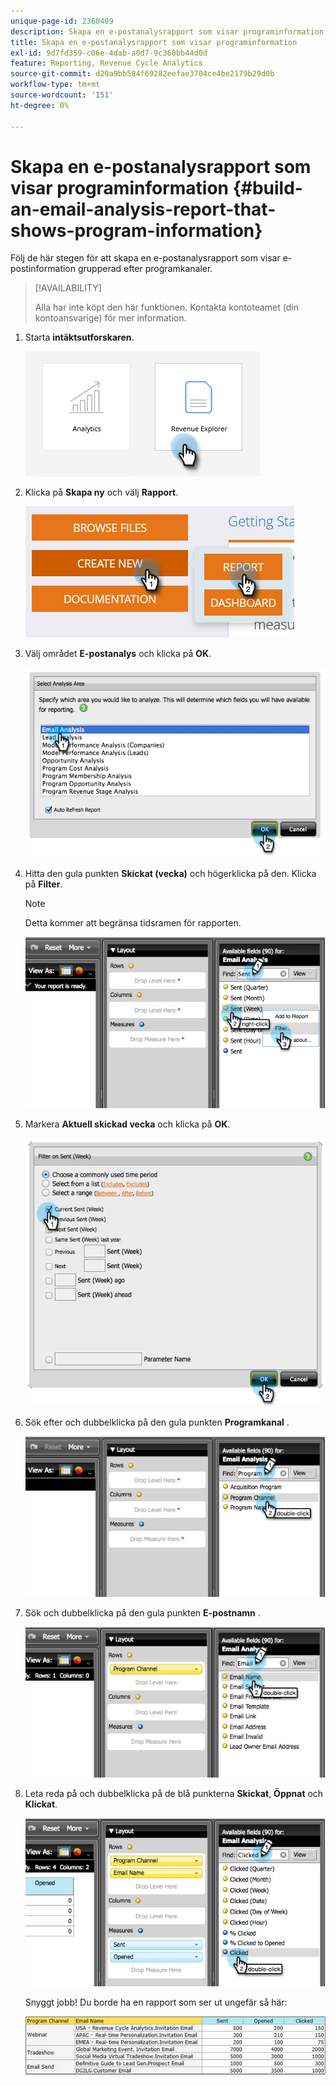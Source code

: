 ```yaml
---
unique-page-id: 2360409
description: Skapa en e-postanalysrapport som visar programinformation - Marketo Docs - produktdokumentation
title: Skapa en e-postanalysrapport som visar programinformation
exl-id: 9d7fd359-c06e-4dab-a0d7-9c360bb44d0d
feature: Reporting, Revenue Cycle Analytics
source-git-commit: d20a9bb584f69282eefae3704ce4be2179b29d0b
workflow-type: tm+mt
source-wordcount: '151'
ht-degree: 0%

---
```


# Skapa en e-postanalysrapport som visar programinformation {#build-an-email-analysis-report-that-shows-program-information}

Följ de här stegen för att skapa en e-postanalysrapport som visar e-postinformation grupperad efter programkanaler.

>[!AVAILABILITY]
>
>Alla har inte köpt den här funktionen. Kontakta kontoteamet (din kontoansvarige) för mer information.

1. Starta **intäktsutforskaren**.

   ![](assets/report-that-shows-program-information-1.png)

1. Klicka på **Skapa ny** och välj **Rapport**.

   ![](assets/report-that-shows-program-information-2.png)

1. Välj området **E-postanalys** och klicka på **OK**.

   ![](assets/image2014-9-17-19-3a43-3a20.png)

1. Hitta den gula punkten **Skickat (vecka)** och högerklicka på den. Klicka på **Filter**.

   >[!NOTE]
   >
   >Detta kommer att begränsa tidsramen för rapporten.

   ![](assets/image2014-9-17-19-3a43-3a49.png)

1. Markera **Aktuell skickad vecka** och klicka på **OK**.

   ![](assets/image2014-9-17-19-3a43-3a59.png)

1. Sök efter och dubbelklicka på den gula punkten **Programkanal** .

   ![](assets/image2014-9-17-19-3a44-3a14.png)

1. Sök och dubbelklicka på den gula punkten **E-postnamn** .

   ![](assets/image2014-9-17-19-3a44-3a34.png)

1. Leta reda på och dubbelklicka på de blå punkterna **Skickat**, **Öppnat** och **Klickat**.

   ![](assets/image2014-9-17-19-3a44-3a41.png)

   Snyggt jobb! Du borde ha en rapport som ser ut ungefär så här:

   ![](assets/image2014-9-17-19-3a45-3a1.png)
